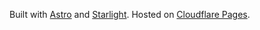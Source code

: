 Built with [Astro] and [Starlight]. Hosted on [Cloudflare Pages].

[Astro]: https://astro.build
[Starlight]: https://starlight.astro.build
[Cloudflare Pages]: https://pages.cloudflare.com
